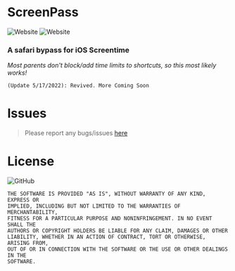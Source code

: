 # ScreenPass
![Website](https://img.shields.io/website?down_message=DuckDuckGo&style=for-the-badge&up_message=DuckDuckGo&url=https%3A%2F%2Fduckduckgo.com)
![Website](https://img.shields.io/website?down_message=Invidious&style=for-the-badge&up_message=Invidious&url=https%3A%2F%2Finvidious.snopyta.org%2Ffeed%2Fpopular)
### A safari bypass for iOS Screentime

*Most parents don't block/add time limits to shortcuts, so this most likely works!*

```
(Update 5/17/2022): Revived. More Coming Soon
```

# Issues
> Please report any bugs/issues [here](https://github.com/taksheel-club/ScreenPass/issues/new)

# License
![GitHub](https://img.shields.io/github/license/taksheel-club/ScreenPass?style=for-the-badge)
```
THE SOFTWARE IS PROVIDED "AS IS", WITHOUT WARRANTY OF ANY KIND, EXPRESS OR
IMPLIED, INCLUDING BUT NOT LIMITED TO THE WARRANTIES OF MERCHANTABILITY,
FITNESS FOR A PARTICULAR PURPOSE AND NONINFRINGEMENT. IN NO EVENT SHALL THE
AUTHORS OR COPYRIGHT HOLDERS BE LIABLE FOR ANY CLAIM, DAMAGES OR OTHER
LIABILITY, WHETHER IN AN ACTION OF CONTRACT, TORT OR OTHERWISE, ARISING FROM,
OUT OF OR IN CONNECTION WITH THE SOFTWARE OR THE USE OR OTHER DEALINGS IN THE
SOFTWARE.
```
